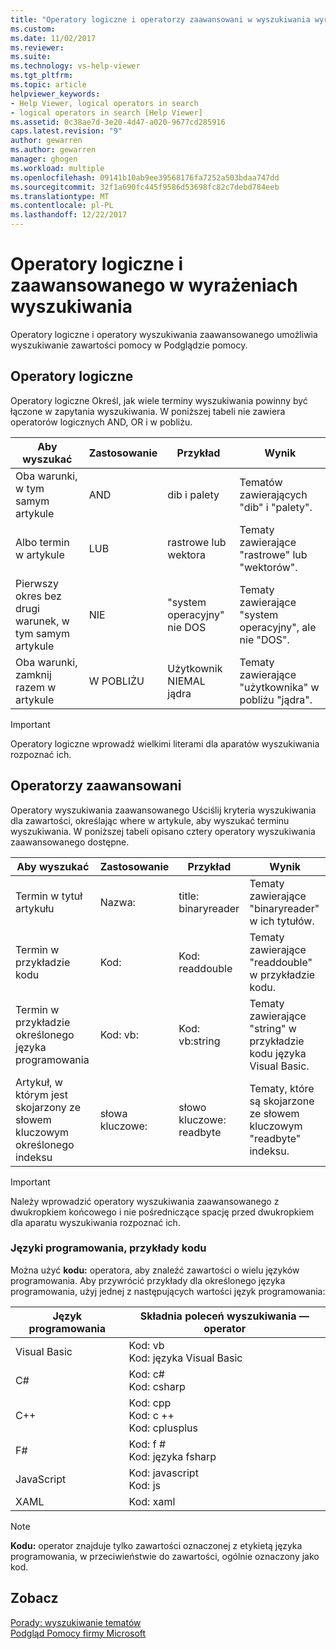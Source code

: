 ```yaml
---
title: "Operatory logiczne i operatorzy zaawansowani w wyszukiwania wyrażenia | Dokumentacja firmy Microsoft"
ms.custom: 
ms.date: 11/02/2017
ms.reviewer: 
ms.suite: 
ms.technology: vs-help-viewer
ms.tgt_pltfrm: 
ms.topic: article
helpviewer_keywords:
- Help Viewer, logical operators in search
- logical operators in search [Help Viewer]
ms.assetid: 0c38ae7d-3e20-4d47-a020-9677cd285916
caps.latest.revision: "9"
author: gewarren
ms.author: gewarren
manager: ghogen
ms.workload: multiple
ms.openlocfilehash: 09141b10ab9ee39568176fa7252a503bdaa747dd
ms.sourcegitcommit: 32f1a690fc445f9586d53698fc82c7debd784eeb
ms.translationtype: MT
ms.contentlocale: pl-PL
ms.lasthandoff: 12/22/2017
---
```

# <a name="logical-and-advanced-operators-in-search-expressions"></a>Operatory logiczne i zaawansowanego w wyrażeniach wyszukiwania
Operatory logiczne i operatory wyszukiwania zaawansowanego umożliwia wyszukiwanie zawartości pomocy w Podglądzie pomocy.

## <a name="logical-operators"></a>Operatory logiczne
Operatory logiczne Określ, jak wiele terminy wyszukiwania powinny być łączone w zapytania wyszukiwania. W poniższej tabeli nie zawiera operatorów logicznych AND, OR i w pobliżu.
  
|Aby wyszukać|Zastosowanie|Przykład|Wynik|  
|-------------------|---------|-------------|------------|  
|Oba warunki, w tym samym artykule|AND|dib i palety|Tematów zawierających "dib" i "palety".|  
|Albo termin w artykule|LUB|rastrowe lub wektora|Tematy zawierające "rastrowe" lub "wektorów".|  
|Pierwszy okres bez drugi warunek, w tym samym artykule|NIE|"system operacyjny" nie DOS|Tematy zawierające "system operacyjny", ale nie "DOS".|  
|Oba warunki, zamknij razem w artykule|W POBLIŻU|Użytkownik NIEMAL jądra|Tematy zawierające "użytkownika" w pobliżu "jądra".|  
  
> [!IMPORTANT]
> Operatory logiczne wprowadź wielkimi literami dla aparatów wyszukiwania rozpoznać ich.

## <a name="advanced-operators"></a>Operatorzy zaawansowani
Operatory wyszukiwania zaawansowanego Uściślij kryteria wyszukiwania dla zawartości, określając where w artykule, aby wyszukać terminu wyszukiwania. W poniższej tabeli opisano cztery operatory wyszukiwania zaawansowanego dostępne.

|Aby wyszukać|Zastosowanie|Przykład|Wynik|  
|-------------------|---------|-------------|------------|  
|Termin w tytuł artykułu|Nazwa:|title: binaryreader|Tematy zawierające "binaryreader" w ich tytułów.|  
|Termin w przykładzie kodu|Kod:|Kod: readdouble|Tematy zawierające "readdouble" w przykładzie kodu.|  
|Termin w przykładzie określonego języka programowania|Kod: vb:|Kod: vb:string|Tematy zawierające "string" w przykładzie kodu języka Visual Basic.|  
|Artykuł, w którym jest skojarzony ze słowem kluczowym określonego indeksu|słowa kluczowe:|słowo kluczowe: readbyte|Tematy, które są skojarzone ze słowem kluczowym "readbyte" indeksu.|  

> [!IMPORTANT]
> Należy wprowadzić operatory wyszukiwania zaawansowanego z dwukropkiem końcowego i nie pośredniczące spację przed dwukropkiem dla aparatu wyszukiwania rozpoznać ich.    

### <a name="programming-languages-for-code-examples"></a>Języki programowania, przykłady kodu
Można użyć **kodu:** operatora, aby znaleźć zawartości o wielu języków programowania. Aby przywrócić przykłady dla określonego języka programowania, użyj jednej z następujących wartości język programowania:  

|Język programowania|Składnia poleceń wyszukiwania — operator|  
|--------------------|---------|  
|Visual Basic|Kod: vb<br/>Kod: języka Visual Basic|  
|C#|Kod: c#<br/>Kod: csharp|  
|C++|Kod: cpp<br/>Kod: c ++<br/>Kod: cplusplus|  
|F#|Kod: f #<br/>Kod: języka fsharp|  
|JavaScript|Kod: javascript<br/>Kod: js|  
|XAML|Kod: xaml|

> [!NOTE]
> **Kodu:** operator znajduje tylko zawartości oznaczonej z etykietą języka programowania, w przeciwieństwie do zawartości, ogólnie oznaczony jako kod. 
  
## <a name="see"></a>Zobacz 
[Porady: wyszukiwanie tematów](how-to-search-for-topics.md)  
[Podgląd Pomocy firmy Microsoft](microsoft-help-viewer.md)